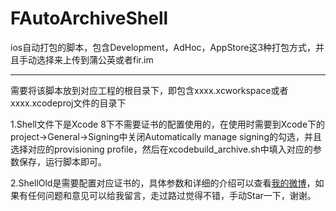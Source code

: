 # FAutoArchiveShell
ios自动打包的脚本，包含Development，AdHoc，AppStore这3种打包方式，并且手动选择来上传到蒲公英或者fir.im
____

需要将该脚本放到对应工程的根目录下，即包含xxxx.xcworkspace或者xxxx.xcodeproj文件的目录下  

1.Shell文件下是Xcode 8下不需要证书的配置使用的，在使用时需要到Xcode下的project->General->Signing中关闭Automatically manage signing的勾选，并且选择对应的provisioning profile，然后在xcodebuild_archive.sh中填入对应的参数保存，运行脚本即可。

2.ShellOld是需要配置对应证书的，具体参数和详细的介绍可以查看[我的微博](http://www.jianshu.com/p/c35920c187ab)，如果有任何问题和意见可以给我留言，走过路过觉得不错，手动Star一下，谢谢。

